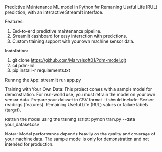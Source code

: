 Predictive Maintenance ML model in Python for Remaining Useful Life (RUL) prediction, with an interactive Streamlit interface.

Features:
1. End-to-end predictive maintenance pipeline.
2. Streamlit dashboard for easy interaction with predictions.
3. Custom training support with your own machine sensor data.


Installation:

1. git clone https://github.com/Marvelsoft01/Pdm-model.git
2. cd pdm-rul
3. pip install -r requirements.txt



Running the App:
streamlit run app.py




Training with Your Own Data:
This project comes with a sample model for demonstration. For real-world use, you must retrain the model on your own sensor data.
Prepare your dataset in CSV format. It should include:
Sensor readings (features).
Remaining Useful Life (RUL) values or failure labels (target).



Retrain the model using the training script:
python train.py --data your_dataset.csv


          
Notes:
Model performance depends heavily on the quality and coverage of your machine data.
The sample model is only for demonstration and not intended for production.
